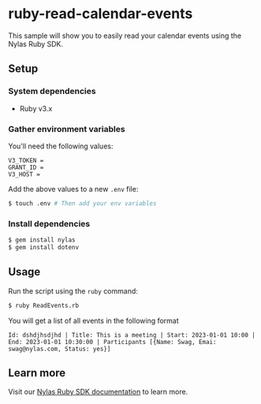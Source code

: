 # ruby-read-calendar-events

This sample will show you to easily read your calendar events using the Nylas Ruby SDK.

## Setup

### System dependencies

- Ruby v3.x

### Gather environment variables

You'll need the following values:

```text
V3_TOKEN =
GRANT_ID =
V3_HOST = 
```

Add the above values to a new `.env` file:

```bash
$ touch .env # Then add your env variables
```

### Install dependencies

```bash
$ gem install nylas
$ gem install dotenv
```

## Usage

Run the script using the `ruby` command:

```bash
$ ruby ReadEvents.rb
```

You will get a list of all events in the following format

```text
Id: dshdjhsdjhd | Title: This is a meeting | Start: 2023-01-01 10:00 | End: 2023-01-01 10:30:00 | Participants [{Name: Swag, Emai: swag@nylas.com, Status: yes}]
```

## Learn more

Visit our [Nylas Ruby SDK documentation](https://developer.nylas.com/docs/developer-tools/sdk/ruby-sdk/) to learn more.
